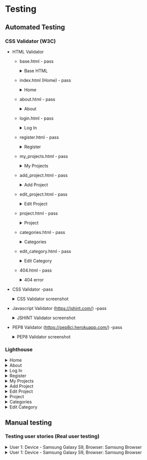 # Testing

## Automated Testing 

### CSS Validator (W3C)
 * HTML Validator 

   * base.html - pass
     <details>
     <summary>Base HTML</summary>
     <br>

     ![Base HMTL results](./sewingsquad/static/images/readme_docs/testing/W3C/home.PNG)
    
    </details>  

   * index.html (Home) - pass
      <details>
      <summary>Home</summary>
      <br>

      ![Home page results](./sewingsquad/static/images/readme_docs/testing/W3C/home.PNG)

      </details> 

   * about.html - pass

      <details>
      <summary>About</summary>
      <br>

      ![About page test results](./sewingsquad/static/images/readme_docs/testing/W3C/about.PNG)

      </details> 


   * login.html - pass
     <details>
     <summary>Log In</summary>
     <br>

     ![Log in test results ](./sewingsquad/static/images/readme_docs/testing/W3C/login.PNG)

    </details>  

    
   * register.html - pass
     <details>
     <summary>Register</summary>
     <br>

     ![Register page test reulst](./sewingsquad/static/images/readme_docs/testing/W3C/register.PNG)

    </details>  

   * my_projects.html - pass
     <details>
     <summary>My Projects</summary>
     <br>

     ![My projects page test reulst]()

    </details>      

   * add_project.html - pass
     <details>
     <summary>Add Project</summary>
     <br>

     ![Add project page test reulst]()

    </details>  

   * edit_project.html - pass
     <details>
     <summary>Edit Project</summary>
     <br>

     ![Edit Project page test reulst](./sewingsquad/static/images/readme_docs/testing/W3C/edit_project.PNG)

    </details>  

   * project.html - pass
     <details>
     <summary>Project</summary>
     <br>

     ![Project page test reulst](./sewingsquad/static/images/readme_docs/testing/W3C/project.PNG)

    </details>  

   * categories.html - pass
     <details>
     <summary>Categories</summary>
     <br>

     ![Categories page test reulst](./sewingsquad/static/images/readme_docs/testing/W3C/categories.PNG)

    </details>  

   * edit_category.html - pass
     <details>
     <summary>Edit Category</summary>
     <br>

     ![Edit Category page test reulst](./sewingsquad/static/images/readme_docs/testing/W3C/edit-category.PNG)

    </details>

    * 404.html - pass
        <details>
        <summary>404 error</summary>
        <br>

        ![404 error page test reulst]()

        </details>      
      

    

 * CSS Validator -pass

    <details>
    <summary>CSS Validator screenshot</summary>
    <br>
 
    ![Stylesheet Valiation](./sewingsquad/static/images/readme_docs/testing/W3C/style.PNG)

    </details>  


 * Javascript Validator (https://jshint.com/) -pass

    <details>
    <summary>JSHINT Validator screenshot</summary>
    <br>
  
    ![Javascript Valiation](./sewingsquad/static/images/readme_docs/testing/W3C/js_jshing.PNG)

    </details>   

  * PEP8 Validator (https://pep8ci.herokuapp.com/) -pass

    <details>
    <summary>PEP8 Validator screenshot</summary>
    <br>
  
    ![Javascript Valiation](./sewingsquad/static/images/readme_docs/testing/PEP8.PNG)

    </details> 

  ### Lighthouse

  <details>
    <summary>Home</summary>
    <br>

  ![Home page results](./sewingsquad/static/images/readme_docs/testing/lighthouse/home.PNG)

  </details> 



   <details>
    <summary>About</summary>
    <br>

  ![About page test results](./sewingsquad/static/images/readme_docs/testing/lighthouse/about.PNG)

   </details> 

  <details>
    <summary>Log In</summary>
    <br>

  ![Log in test results ](./sewingsquad/static/images/readme_docs/testing/lighthouse/login.PNG)

  </details>  


  <details>
    <summary>Register</summary>
    <br>

  ![Register page test reulst](./sewingsquad/static/images/readme_docs/testing/lighthouse/register.PNG)

  </details>  

  <details>
    <summary>My Projects</summary>
    <br>

  ![My projects page test reulst]()

  </details>      

  <details>
    <summary>Add Project</summary>
    <br>

  ![Add project page test reulst](./sewingsquad/static/images/readme_docs/testing/lighthouse/add_project.PNG)

  </details>  

  <details>
    <summary>Edit Project</summary>
    <br>

  ![Edit Project page test reulst](./sewingsquad/static/images/readme_docs/testing/lighthouse/edit_project.PNG)

  </details>  


  <details>
    <summary>Project</summary>
    <br>

  ![Project page test reulst](./sewingsquad/static/images/readme_docs/testing/lighthouse/project.PNG)

  </details>  

  
  <details>
    <summary>Categories</summary>
    <br>

  ![Categories page test reulst](./sewingsquad/static/images/readme_docs/testing/lighthouse/categories.PNG)

  </details>  

  <details>
    <summary>Edit Category</summary>
    <br>

  ![Edit Category page test reulst](./sewingsquad/static/images/readme_docs/testing/lighthouse/edit_categories.PNG)

  </details>

## Manual testing

### Testing user stories (Real user testing)

<details>
<summary> User 1:   Device -  Samsung Galaxy S9, Browser: Samsung Browser
</summary>
<br>

<details>
<summary> Register
</summary>
<br>

| User stories | Feature | Expected result | Actual result |
|  :---| :---|  :---|  :---|
| 18  | Register page| When I click Register button on the top right corner it takes me to registration page | Works as expected |
| 3  | Icons Placeholder text |I know exactly what information I need to enter and it is clearly indicated by icons and text in the input box   | Works as expected|
| 7 | Required field | When I submit the form with an empty field, a message appears prompting me to fill in that field | Works as expected|
| 6 | Information icon (i) (Helper text) | When I hover over the circle with i icon, it shows me how the password should look  | Works as expected|
| 4, 15, 18, 33 | Register button | When I click register button , a message "Your  registration was successful " appears and I am directed to log in page | Works as expected|
|3 | Clear button | When I click clear button, the text in the form disapears | Works as expected|
|3 | Navigation buttons - How to play on smaller devices| Instructions are easy to read and on smaller devices I have scroll option | Works as expected|
| 15, 18 | Link to Log in page | When I click Log in link under the form, it takes me to Log in page | Works as expected|

</details>   

<details>
<summary> Log in
</summary>
<br>

| User stories | Feature | Expected result | Actual result |
|  :---| :---|  :---|  :---|
| 15, 20 | Login page | When I click Log In button on the top right corner it takes me to Log In page | Works as expected|
| 3 | Icons Placeholder text  | I know exactly what information I need to enter and it is clearly indicated by icons and text in the input box | Works as expected|
| 7 | Required field | When I submit the form with an empty field, a message appears prompting me to fill in that field | Works as expected|
| 6 | Information icon (i) (Helper text) | When I hover over the circle with i icon, it shows me how the password should look  | Works as expected|
| 3 | Clear button | When I click clear button the text in the for disapears | Works as expected|
| 18 | Link to Register page  | When I click Register link under the form, it takes me to Log in page  |  Works as expected |
| 7 | Log in button  | When I enter incorrect username and click the log in button, a message "Incorrect Username and/or Password" appears  |  Works as expected |
| 22, 15, 18 | Log in button  | When I click the log in button, a message "Welcome + my username" appears  and I am directed to my projects |  Works as expected |
| 15 | Header -Logged in user   | Once logged in, I can see Add project  and Log Out tabs  in the website header   |  Works as expected |
| 15 | Header -Logged in user  | Once logged in, Log in and Register tabs disappear from the website header  |  Works as expected |


</details> 

<details>
<summary> Log out
</summary>
<br>
 
| User stories | Feature | Expected result | Actual result |
|  :---| :---|  :---|  :---|
| 15, 18 | Login Out button | When I click Log Out button on the top right corner, it takes me to log in page |  Works as expected |
| 18, 30 | Login Out button   | When I click Log Out button on the top right corner it logs me out of my account |  Works as expected |
| 15, 30 | Login Out button | When I click Log Out button on the top right corner, a message "You have been logged out" appears |  Works as expected |
| 15, 32 | Login Out button | When I click Log Out button on the top right corner, I can see Home, Log in and Register tabs in the page header  |  Works as expected |
| 15, 32| Login Out button | When I click Log Out button on the top right corner, My projects and Add project tabs disappear from the page header |  Works as expected |



</details> 

<details>
<summary> My project 
</summary>
<br>

| User stories | Feature | Expected result | Actual result |
|  :---| :---|  :---|  :---|
| 18 | Add project button | When I click the 'add project' button it opens 'Add Project' form |  Works as expected |
| 2 39 | Card-panel | All the project which I have added are displayed on this page  |  Works as expected |
| 14 | Card-panel | When I click "See more information" link, it opens that specific project  |  Works as expected |
| 32 | Card-panel | When I am not logged in and I click on "See more information" I get a message that I need to be logged in to view the content |  Works as expected |
| 18 | Edit button | When I click Edit button, it opens an edit form|  Works as expected |
| 19 | Delete button | When I click Delete button, a modal appears |  Works as expected |

</details>

<details>
<summary> Add Project
</summary>
<br>

| User stories | Feature | Expected result | Actual result |
|  :---| :---|  :---|  :---|
| 8, 18 | Add project button (Header) | When I click the add project button in navidation menu, it opens an Add project form  |  Works as expected |
| 8, 18, 24 | Add project button (My projects page ) | WWhen I click the add project button on my projects page, it opens an Add project form | Works as expected |
| 3 | Icons Placeholder text  | I know exactly what information I need to enter and it is clearly indicated by icons and text in the input box |  Works as expected |
| 7 | Required field | When I submit the form with an empty field, a message appears prompting me to fill in that field |  Works as expected |
| 7 | Flash message | When I submit a form with the same project name, I get a message saying that 'This project already exists..' |  Works as expected |
| 15, 36, 34 | Add project button | When I click "Add" button  link under the form, it takes me back to my projects page and I can see this project there  |  Works as expected |
| 23, 15 | Add project button | When I click "Add" button  link under the form, a message appears saying "Your project was added successfully"  |  Works as expected |
| 15, 18 | Back button| When I click "back"  button it takes me back to the "My projects" page  |  Works as expected |

</details> 


<details>
<summary> Edit
</summary>
<br>

| User stories | Feature | Expected result | Actual result |
|  :---| :---|  :---|  :---|
| 18, 25 | Edit button  | When I click the "Edit" button, it opens an "Edit project" form |  Works as expected |
| 3 | Icons Placeholder text  | I know exactly what information I need to enter and it is clearly indicated by icons and text in the input box  |  Works as expected |
| 7 | Required field | When I submit the form with an empty field, a message appears prompting me to fill in that field |  Works as expected |
| 15 | Edit project button | When I click "Edit" button link under the form, it takes me back to my projects page |  Works as expected |
| 15, 41 | Edit project button | When I click "Edit" button link under the form, a message appears saying "Your project has been successfully edited"  |  Works as expected |
| 25, 41, 39 | Edit project button | When I click "see more info.." link, I see the changes  |  Works as expected |
| 15 | Back button | When I click "back"  button it takes me back to the "My projects" page |  Works as expected |

</details> 

<details>
<summary> Home page
</summary>
<br>

| User stories | Feature | Expected result | Actual result |
|  :---| :---|  :---|  :---|
| 18 | Home page | When I click on "Home" button it takes me to the page with all the projects |  Works as expected |
| 1, 43 | Hero image and the logo | I can see logo and the slogan  |  Works as expected |
| 9 , 11, 23, 37 | Card | I can see my projects and other peoples projects with basic information |  Works as expected |
| 9, 12 | Card | When I hover over pictures, another picture appears |  Works as expected |
| 26, 31, 41 | Edit project button | When I click on edit button of the project posted by other user, a message appears saying "You must be an admin or the owner of this post to edit it"  |  Works as expected |
| 25 | Edit project button | When I click on edit button of my own post, edit form opens  |  Works as expected |
| 27, 31, 42 | Delete project button | When I click on delete button of the project posted by other user, a message appears saying ""You don’t have permission to delete this  post….." |  Works as expected |
| 28 | Delete project button| When I click on delete button of my own post, I am asked to confirm the deletion  |  Works as expected |
| 28 | Delete Modal | When I click "Yes" button in modal the project disappears from my projects view |  Works as expected |
| 28 | Delete Modal | When I click "No" button, it takes my back to "My projects" page  |  Works as expected |

</details> 

<details>
<summary> Header
</summary>
<br>

| User stories | Feature | Expected result | Actual result |
|  :---| :---|  :---|  :---|
| 18, 44 | Logo | When I click on logo, it brings me back to Home page |  Works as expected |
| 15, 18, 44 | Nav bar | All the links to other pages are clearly displayed in the right side of the header  |  Works as expected |
| 15, 18, 44 | Home button | When I click on "About" button it takes me to the page where I can read more about Sewing Squad |  Works as expected |
| 15, 18, 44 | My project button | When I click on "My projects" button it takes me to the page with my projects   |  Works as expected |
| 1, 15, 18, 44 | About page | WWhen I click on "About" button it takes me to the page where I can read more about Sewing Squad |  Works as expected |
| 15, 18, 44 | Add project | When I click on "Add project" button it opens a form to add a project |  Works as expected |
| 15, 18, 44| Log out  | When I click on "Log out" button it logs me out  |  Works as expected |


</details> 

<details>
<summary> Footer
</summary>
<br>

| User stories | Feature | Expected result | Actual result |
|  :---| :---|  :---|  :---|
| 15, 18 | Logo | When I click on logo, it brigns me back to Home page |  Works as expected |
| 15, 18 | Github link | When I click on Github icon, it opnes Github page in a new tab  |  Works as expected |
| 15, 18 | Linked in link| When I click on Linked inicon, it opnes Linked in page in a new tab  |  Works as expected |
| 15 | Copyright with latest date  | Copyright shows actual year |  Works as expected |

</details> 

<details>
<summary> Search functionality
</summary>
<br>

| User stories | Feature | Expected result | Actual result |
|  :---| :---|  :---|  :---|
| 10, 29 | Search  | When I type a word in search bar, it shows me only the posts which contain that word |  Works as expected |
| 10, 15,29 | Search | When the search brings one ore more results , a message appears showing number of results for that word  |  Works as expected |
| 10, 15,29 | Search  | When no posts contains the queried word , a message appears saying "Sorry! No results found for + the word. Please try another search  |  Works as expected |
| 15 | Helper text | The text under the search window shows clearly what type of words I can search for |  Works as expected |

</details> 

<details>
<summary> Project page
</summary>
<br>

| User stories | Feature | Expected result | Actual result |
|  :---| :---|  :---|  :---|
| 38 | See more info link | When I click on "see more info" link, it will take me to the page for that project |  Works as expected |
| 31 | See more info link | When I am logged out and I click on "see more info" link, it will show a message that only registered users can view the project  |  Works as expected |
| 11 | Card | I can see summary information and instructions on this page  |  Works as expected |
| 9, 12 | Image | When I swipe the image or click on the arrow (on bigger devices) another picture appears  |  Works as expected |
| 15, 18 | View my projects button | When I click on view my project button, it takes me to My project page |  Works as expected |
| 15, 18 | View all projects button| When I click on view all project button, it takes me to Home page  |  Works as expected |

</details> 

<details>
<summary> Comment functionality
</summary>
<br>

| User stories | Feature | Expected result | Actual result |
|  :---| :---|  :---|  :---|
| 19 | Add comment button | When I click add comment button, it adds the comment in th ecomment section above |  Works as expected |
| 19 | Comment button | When I click clear button, it clears the text area |  Works as expected |
| 19 | Comment button | I can see mine and other user's comments |  Works as expected |

</details> 

<details>
<summary> 404 page
</summary>
<br>

| User stories | Feature | Expected result | Actual result |
|  :---| :---|  :---|  :---|
| 41 | 404. html | When the game is not found I am directed to the page that tell me that the page is not found |  Works as expected |
| 42 | Back to the game button | When I click the back to the game button it takes me back to theMain menu  |  Works as expected |

</details> 

<details>
<summary> Admin access (categories page)
</summary>
<br>

| User stories | Feature | Expected result | Actual result |
|  :---| :---|  :---|  :---|
| 35 | Add category | When I click add category, the category I wrote will appear in the category list |  Works as expected |
| 40 | Edit button | When I click the back to the game button it takes me back to theMain menu  |  Works as expected |
| 40 | Delete button | When I click the back to the game button it takes me back to theMain menu  |  Works as expected |
| 31 | Edit project button  | When I click the back to the game button it takes me back to theMain menu  |  Works as expected |
| 31 | Delete project button | When I click the back to the game button it takes me back to theMain menu  |  Works as expected |

</details> 

</details> 


<details>
<summary> User 1:   Device -  Samsung Galaxy S9, Browser: Samsung Browser
</summary>
<br>

<details>
<summary> Register
</summary>
<br>

| User stories | Feature | Expected result | Actual result |
|  :---| :---|  :---|  :---|
| 18  | Register page| When I click Register button on the top right corner it takes me to registration page | Works as expected |
| 3  | Icons Placeholder text |I know exactly what information I need to enter and it is clearly indicated by icons and text in the input box   | Works as expected|
| 7 | Required field | When I submit the form with an empty field, a message appears prompting me to fill in that field | Works as expected|
| 6 | Information icon (i) (Helper text) | When I hover over the circle with i icon, it shows me how the password should look  | Works as expected|
| 4, 15, 18, 33 | Register button | When I click register button , a message "Your  registration was successful " appears and I am directed to log in page | Works as expected|
|3 | Clear button | When I click clear button, the text in the form disapears | Works as expected|
|3 | Navigation buttons - How to play on smaller devices| Instructions are easy to read and on smaller devices I have scroll option | Works as expected|
| 15, 18 | Link to Log in page | When I click Log in link under the form, it takes me to Log in page | Works as expected|

</details>   

<details>
<summary> Log in
</summary>
<br>

| User stories | Feature | Expected result | Actual result |
|  :---| :---|  :---|  :---|
| 15, 20 | Login page | When I click Log In button on the top right corner it takes me to Log In page | Works as expected|
| 3 | Icons Placeholder text  | I know exactly what information I need to enter and it is clearly indicated by icons and text in the input box | Works as expected|
| 7 | Required field | When I submit the form with an empty field, a message appears prompting me to fill in that field | Works as expected|
| 6 | Information icon (i) (Helper text) | When I hover over the circle with i icon, it shows me how the password should look  | Works as expected|
| 3 | Clear button | When I click clear button the text in the for disapears | Works as expected|
| 18 | Link to Register page  | When I click Register link under the form, it takes me to Log in page  |  Works as expected |
| 7 | Log in button  | When I enter incorrect username and click the log in button, a message "Incorrect Username and/or Password" appears  |  Works as expected |
| 22, 15, 18 | Log in button  | When I click the log in button, a message "Welcome + my username" appears  and I am directed to my projects |  Works as expected |
| 15 | Header -Logged in user   | Once logged in, I can see Add project  and Log Out tabs  in the website header   |  Works as expected |
| 15 | Header -Logged in user  | Once logged in, Log in and Register tabs disappear from the website header  |  Works as expected |


</details> 

<details>
<summary> Log out
</summary>
<br>
 
| User stories | Feature | Expected result | Actual result |
|  :---| :---|  :---|  :---|
| 15, 18 | Login Out button | When I click Log Out button on the top right corner, it takes me to log in page |  Works as expected |
| 18, 30 | Login Out button   | When I click Log Out button on the top right corner it logs me out of my account |  Works as expected |
| 15, 30 | Login Out button | When I click Log Out button on the top right corner, a message "You have been logged out" appears |  Works as expected |
| 15, 32 | Login Out button | When I click Log Out button on the top right corner, I can see Home, Log in and Register tabs in the page header  |  Works as expected |
| 15, 32| Login Out button | When I click Log Out button on the top right corner, My projects and Add project tabs disappear from the page header |  Works as expected |



</details> 

<details>
<summary> My project 
</summary>
<br>

| User stories | Feature | Expected result | Actual result |
|  :---| :---|  :---|  :---|
| 18 | Add project button | When I click the 'add project' button it opens 'Add Project' form |  Works as expected |
| 2 39 | Card-panel | All the project which I have added are displayed on this page  |  Works as expected |
| 14 | Card-panel | When I click "See more information" link, it opens that specific project  |  Works as expected |
| 32 | Card-panel | When I am not logged in and I click on "See more information" I get a message that I need to be logged in to view the content |  Works as expected |
| 18 | Edit button | When I click Edit button, it opens an edit form|  Works as expected |
| 19 | Delete button | When I click Delete button, a modal appears |  Works as expected |

</details>

<details>
<summary> Add Project
</summary>
<br>

| User stories | Feature | Expected result | Actual result |
|  :---| :---|  :---|  :---|
| 8, 18 | Add project button (Header) | When I click the add project button in navidation menu, it opens an Add project form  |  Works as expected |
| 8, 18, 24 | Add project button (My projects page ) | WWhen I click the add project button on my projects page, it opens an Add project form | Works as expected |
| 3 | Icons Placeholder text  | I know exactly what information I need to enter and it is clearly indicated by icons and text in the input box |  Works as expected |
| 7 | Required field | When I submit the form with an empty field, a message appears prompting me to fill in that field |  Works as expected |
| 7 | Flash message | When I submit a form with the same project name, I get a message saying that 'This project already exists..' |  Works as expected |
| 15, 36, 34 | Add project button | When I click "Add" button  link under the form, it takes me back to my projects page and I can see this project there  |  Works as expected |
| 23, 15 | Add project button | When I click "Add" button  link under the form, a message appears saying "Your project was added successfully"  |  Works as expected |
| 15, 18 | Back button| When I click "back"  button it takes me back to the "My projects" page  |  Works as expected |

</details> 


<details>
<summary> Edit
</summary>
<br>

| User stories | Feature | Expected result | Actual result |
|  :---| :---|  :---|  :---|
| 18, 25 | Edit button  | When I click the "Edit" button, it opens an "Edit project" form |  Works as expected |
| 3 | Icons Placeholder text  | I know exactly what information I need to enter and it is clearly indicated by icons and text in the input box  |  Works as expected |
| 7 | Required field | When I submit the form with an empty field, a message appears prompting me to fill in that field |  Works as expected |
| 15 | Edit project button | When I click "Edit" button link under the form, it takes me back to my projects page |  Works as expected |
| 15, 41 | Edit project button | When I click "Edit" button link under the form, a message appears saying "Your project has been successfully edited"  |  Works as expected |
| 25, 41, 39 | Edit project button | When I click "see more info.." link, I see the changes  |  Works as expected |
| 15 | Back button | When I click "back"  button it takes me back to the "My projects" page |  Works as expected |

</details> 

<details>
<summary> Home page
</summary>
<br>

| User stories | Feature | Expected result | Actual result |
|  :---| :---|  :---|  :---|
| 18 | Home page | When I click on "Home" button it takes me to the page with all the projects |  Works as expected |
| 1, 43 | Hero image and the logo | I can see logo and the slogan  |  Works as expected |
| 9 , 11, 23, 37 | Card | I can see my projects and other peoples projects with basic information |  Works as expected |
| 9, 12 | Card | When I hover over pictures, another picture appears |  Works as expected |
| 26, 31, 41 | Edit project button | When I click on edit button of the project posted by other user, a message appears saying "You must be an admin or the owner of this post to edit it"  |  Works as expected |
| 25 | Edit project button | When I click on edit button of my own post, edit form opens  |  Works as expected |
| 27, 31, 42 | Delete project button | When I click on delete button of the project posted by other user, a message appears saying ""You don’t have permission to delete this  post….." |  Works as expected |
| 28 | Delete project button| When I click on delete button of my own post, I am asked to confirm the deletion  |  Works as expected |
| 28 | Delete Modal | When I click "Yes" button in modal the project disappears from my projects view |  Works as expected |
| 28 | Delete Modal | When I click "No" button, it takes my back to "My projects" page  |  Works as expected |

</details> 

<details>
<summary> Header
</summary>
<br>

| User stories | Feature | Expected result | Actual result |
|  :---| :---|  :---|  :---|
| 18, 44 | Logo | When I click on logo, it brings me back to Home page |  Works as expected |
| 15, 18, 44 | Nav bar | All the links to other pages are clearly displayed in the right side of the header  |  Works as expected |
| 15, 18, 44 | Home button | When I click on "About" button it takes me to the page where I can read more about Sewing Squad |  Works as expected |
| 15, 18, 44 | My project button | When I click on "My projects" button it takes me to the page with my projects   |  Works as expected |
| 1, 15, 18, 44 | About page | WWhen I click on "About" button it takes me to the page where I can read more about Sewing Squad |  Works as expected |
| 15, 18, 44 | Add project | When I click on "Add project" button it opens a form to add a project |  Works as expected |
| 15, 18, 44| Log out  | When I click on "Log out" button it logs me out  |  Works as expected |


</details> 

<details>
<summary> Footer
</summary>
<br>

| User stories | Feature | Expected result | Actual result |
|  :---| :---|  :---|  :---|
| 15, 18 | Logo | When I click on logo, it brigns me back to Home page |  Works as expected |
| 15, 18 | Github link | When I click on Github icon, it opnes Github page in a new tab  |  Works as expected |
| 15, 18 | Linked in link| When I click on Linked inicon, it opnes Linked in page in a new tab  |  Works as expected |
| 15 | Copyright with latest date  | Copyright shows actual year |  Works as expected |

</details> 

<details>
<summary> Search functionality
</summary>
<br>

| User stories | Feature | Expected result | Actual result |
|  :---| :---|  :---|  :---|
| 10, 29 | Search  | When I type a word in search bar, it shows me only the posts which contain that word |  Works as expected |
| 10, 15,29 | Search | When the search brings one ore more results , a message appears showing number of results for that word  |  Works as expected |
| 10, 15,29 | Search  | When no posts contains the queried word , a message appears saying "Sorry! No results found for + the word. Please try another search  |  Works as expected |
| 15 | Helper text | The text under the search window shows clearly what type of words I can search for |  Works as expected |

</details> 

<details>
<summary> Project page
</summary>
<br>

| User stories | Feature | Expected result | Actual result |
|  :---| :---|  :---|  :---|
| 38 | See more info link | When I click on "see more info" link, it will take me to the page for that project |  Works as expected |
| 31 | See more info link | When I am logged out and I click on "see more info" link, it will show a message that only registered users can view the project  |  Works as expected |
| 11 | Card | I can see summary information and instructions on this page  |  Works as expected |
| 9, 12 | Image | When I swipe the image or click on the arrow (on bigger devices) another picture appears  |  Works as expected |
| 15, 18 | View my projects button | When I click on view my project button, it takes me to My project page |  Works as expected |
| 15, 18 | View all projects button| When I click on view all project button, it takes me to Home page  |  Works as expected |

</details> 

<details>
<summary> Comment functionality
</summary>
<br>

| User stories | Feature | Expected result | Actual result |
|  :---| :---|  :---|  :---|
| 19 | Add comment button | When I click add comment button, it adds the comment in th ecomment section above |  Works as expected |
| 19 | Comment button | When I click clear button, it clears the text area |  Works as expected |
| 19 | Comment button | I can see mine and other user's comments |  Works as expected |

</details> 

<details>
<summary> 404 page
</summary>
<br>

| User stories | Feature | Expected result | Actual result |
|  :---| :---|  :---|  :---|
| 41 | 404. html | When the game is not found I am directed to the page that tell me that the page is not found |  Works as expected |
| 42 | Back to the game button | When I click the back to the game button it takes me back to theMain menu  |  Works as expected |

</details> 


</details> 
      

